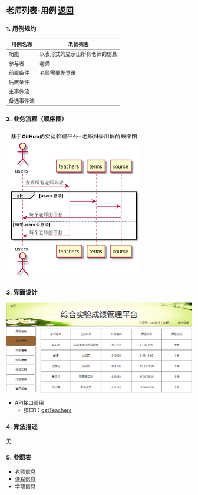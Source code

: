 ## 老师列表-用例 [返回](../README.md)

### 1. 用例规约

用例名称 | 老师列表
---|---
功能 | 以表形式的显示出所有老师的信息
参与者 | 老师
前置条件 | 老师需要先登录
后置条件 | 
主事件流 | 
备选事件流 | 

### 2. 业务流程（顺序图）
![](./images/老师列表顺序图.png)
### 3. 界面设计

![老师信息界面](../ui/老师信息界面.png)

- API接口调用
    - 接口1：[getTeachers](../接口/getTeachers.md)

### 4. 算法描述
无
### 5. 参照表
- [老师信息](../数据库设计.md)
- [课程信息](../数据库设计.md)
- [学期信息](../数据库设计.md)
